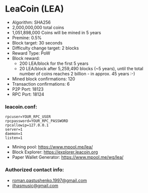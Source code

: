 # LeaCoin (LEA)

- Algorithm: SHA256
- 2,000,000,000 total coins
- 1,051,898,000 Coins will be mined in 5 years
- Premine: 0.5%
- Block target: 30 seconds
- Difficulty change target: 2 blocks
- Reward Type: PoW
- Block reward:
    - 200 LEA/block for the first 5 years
    - 20 LEA/block after 5,259,490 blocks (~5 years), until the total number of coins reaches 2 billion - in approx. 45 years :-)
- Mined block confirmations: 120
- Transaction confirmations: 6
- P2P Port: 18123
- RPC Port: 18124

### leacoin.conf:

	rpcuser=YOUR_RPC_USER
	rpcpassword=YOUR_RPC_PASSWORD
	rpcallowip=127.0.0.1
	server=1
	daemon=1
	listen=1

- Mining pool: https://www.mpool.me/lea/
- Block Explorer: https://explorer.leacoin.org
- Paper Wallet Generator: https://www.mpool.me/wg/lea/

### Authorized contact info:
 - roman.pastushenko.1997@gmail.com
 - ilhasmusic@gmail.com
